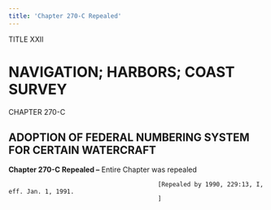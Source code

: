 ```yaml
---
title: 'Chapter 270-C Repealed'
---
```


TITLE XXII
                                             
NAVIGATION; HARBORS; COAST SURVEY
=================================

CHAPTER 270-C
                                             
ADOPTION OF FEDERAL NUMBERING SYSTEM FOR CERTAIN WATERCRAFT
-----------------------------------------------------------

**Chapter 270-C Repealed –** Entire Chapter was repealed


                                             [Repealed by 1990, 229:13, I, eff. Jan. 1, 1991.
                                             ]
